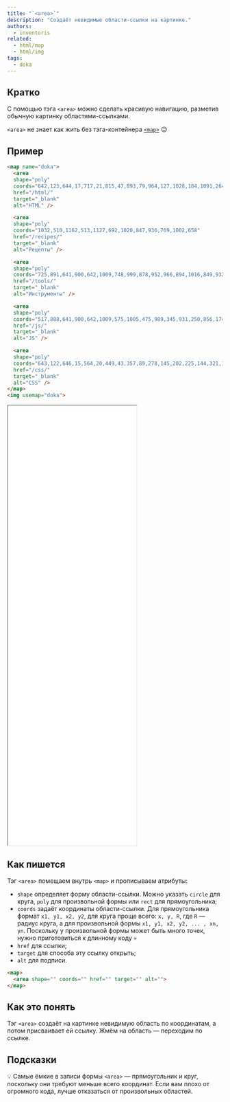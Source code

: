 ```yaml
---
title: "`<area>`"
description: "Создаёт невидимые области-ссылки на картинке."
authors:
  - inventoris
related:
  - html/map
  - html/img
tags:
  - doka
---
```


## Кратко

С помощью тэга `<area>` можно сделать красивую навигацию, разметив обычную картинку областями-ссылками.

`<area>` не знает как жить без тэга-контейнера [`<map>`](/html/map) 😥

## Пример

```html
<map name="doka">
  <area
  shape="poly"
  coords="642,123,644,17,717,21,815,47,893,79,964,127,1028,184,1091,264,1144,391,1156,514,1031,509,999,355,902,228,791,155"
  href="/html/"
  target="_blank"
  alt="HTML" />

  <area
  shape="poly"
  coords="1032,510,1162,513,1127,692,1020,847,936,769,1002,658"
  href="/recipes/"
  target="_blank"
  alt="Рецепты" />

  <area
  shape="poly"
  coords="725,891,641,900,642,1009,748,999,878,952,966,894,1016,849,932,771,898,800,797,865"
  href="/tools/"
  target="_blank"
  alt="Инструменты" />

  <area
  shape="poly"
  coords="517,888,641,900,642,1009,575,1005,475,989,345,931,250,856,174,756,122,635,105,510,235,510,240,581,272,678,326,763,405,831"
  href="/js/"
  target="_blank"
  alt="JS" />

  <area
  shape="poly"
  coords="643,122,646,15,564,20,449,43,357,89,278,145,202,225,144,321,115,425,105,510,235,510,252,378,332,253,469,156"
  href="/css/"
  target="_blank"
  alt="CSS" />
</map>
<img usemap="doka">
```

<iframe title="Базовый пример" src="demos/basic" height="1024"></iframe>

## Как пишется

Тэг `<area>` помещаем внутрь `<map>` и прописываем атрибуты:

- `shape` определяет форму области-ссылки. Можно указать `circle` для круга, `poly` для произвольной формы или `rect` для прямоугольника;
- `coords` задаёт координаты области-ссылки. Для прямоугольника формат `x1, y1, x2, y2`, для круга проще всего: `x, y, R`, где `R` — радиус круга, а для произвольной формы `x1, y1, x2, y2, ... , xn, yn`. Поскольку у произвольной формы может быть много точек, нужно приготовиться к длинному коду 💀
- `href` для ссылки;
- `target` для способа эту ссылку открыть;
- `alt` для подписи.

```html
<map>
  <area shape="" coords="" href="" target="" alt="">
</map>
```

## Как это понять

Тэг `<area>` создаёт на картинке невидимую область по координатам, а потом присваивает ей ссылку. Жмём на область — переходим по ссылке.

## Подсказки

💡 Самые ёмкие в записи формы `<area>` — прямоугольник и круг, поскольку они требуют меньше всего координат. Если вам плохо от огромного кода, лучше отказаться от произвольных областей.
